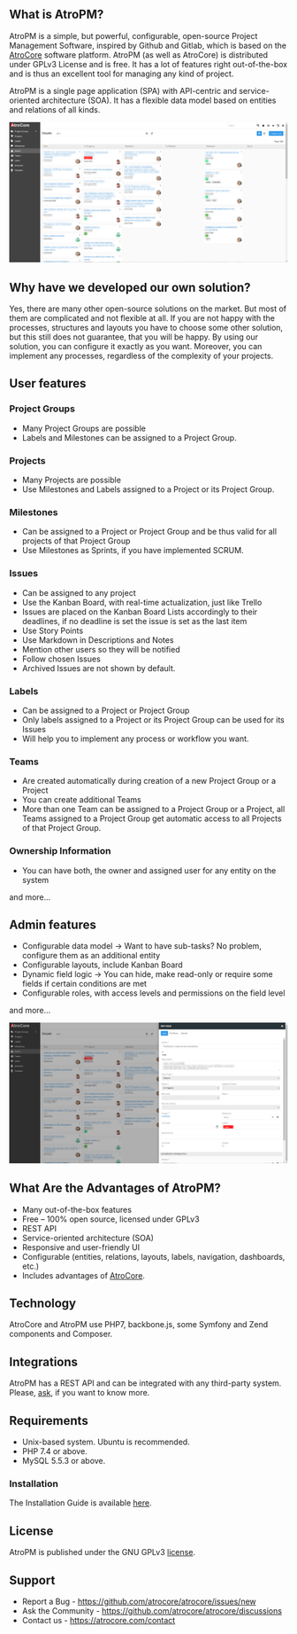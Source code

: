 ## What is AtroPM?
AtroPM is a simple, but powerful, configurable, open-source Project Management Software, inspired by Github and Gitlab, which is based on the [AtroCore](https://github.com/atrocore/atrocore) software platform. AtroPM (as well as AtroCore) is distributed under GPLv3 License and is free. It has a lot of features right out-of-the-box and is thus an excellent tool for managing any kind of project.

AtroPM is a single page application (SPA) with API-centric and service-oriented architecture (SOA). It has a flexible data model based on entities and relations of all kinds.  

![kanban-board](/_assets/atropm-kanban-board.png)

## Why have we developed our own solution?
Yes, there are many other open-source solutions on the market. But most of them are complicated and not flexible at all. If you are not happy with the processes,  structures and layouts you have to choose some other solution, but this still does not guarantee, that you will be happy. By using our solution, you can configure it exactly as you want. Moreover, you can implement any processes, regardless of the complexity of your projects.

## User features

### Project Groups
- Many Project Groups are possible
- Labels and Milestones can be assigned to a Project Group.

### Projects
- Many Projects are possible
- Use Milestones and Labels assigned to a Project or its Project Group.

### Milestones
- Can be assigned to a Project or Project Group and be thus valid for all projects of that Project Group
- Use Milestones as Sprints, if you have implemented SCRUM.

### Issues
- Can be assigned to any project
- Use the Kanban Board, with real-time actualization, just like Trello
- Issues are placed on the Kanban Board Lists accordingly to their deadlines, if no deadline is set the issue is set as the last item
- Use Story Points
- Use Markdown in Descriptions and Notes
- Mention other users so they will be notified
- Follow chosen Issues
- Archived Issues are not shown by default.

### Labels
- Can be assigned to a Project or Project Group
- Only labels assigned to a Project or its Project Group can be used for its Issues
- Will help you to implement any process or workflow you want.

### Teams
- Are created automatically during creation of a new Project Group or a Project
- You can create additional Teams
- More than one Team can be assigned to a Project Group or a Project, all Teams assigned to a Project Group get automatic access to all Projects of that Project Group.

### Ownership Information
- You can have both, the owner and assigned user for any entity on the system

and more…

## Admin features
- Configurable data model → Want to have sub-tasks? No problem, configure them as an additional entity
- Configurable layouts, include Kanban Board
- Dynamic field logic → You can hide, make read-only or require some fields if certain conditions are met
- Configurable roles, with access levels and permissions on the field level

and more…

![atropm-issue-panel](/_assets/atropm-issue-panel.png)

## What Are the Advantages of AtroPM?

- Many out-of-the-box features
- Free – 100% open source, licensed under GPLv3
- REST API
- Service-oriented architecture (SOA)
- Responsive and user-friendly UI
- Configurable (entities, relations, layouts, labels, navigation, dashboards, etc.)
- Includes advantages of [AtroCore](https://github.com/atrocore/atrocore).

## Technology

AtroCore and AtroPM use PHP7, backbone.js, some Symfony and Zend components and Composer.

## Integrations

AtroPM has a REST API and can be integrated with any third-party system.
Please, [ask](https://atrocore.com/contact), if you want to know more.

## Requirements

- Unix-based system. Ubuntu is recommended.
- PHP 7.4 or above.
- MySQL 5.5.3 or above.

### Installation

The Installation Guide is available [here](https://github.com/atrocore/atrocore-docs/blob/master/en/administration/installation.md).

## License

AtroPM is published under the GNU GPLv3 [license](https://github.com/atrocore/atropm/blob/master/LICENSE.txt).

## Support

- Report a Bug - https://github.com/atrocore/atrocore/issues/new
- Ask the Community - https://github.com/atrocore/atrocore/discussions
- Сontact us - https://atrocore.com/contact
